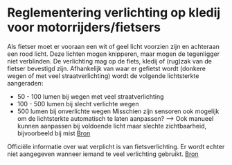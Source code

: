 # Reglementering verlichting op kledij voor motorrijders/fietsers

Als fietser moet er vooraan een wit of geel licht voorzien zijn en achteraan een rood licht. Deze lichten mogen knipperen, maar mogen de tegenligger niet verblinden.
De verlichting mag op de fiets, kledij of (rug)zak van de fietser bevestigd zijn.
Afhankelijk van waar er gefietst wordt (donkere wegen of met veel straatverlichting) wordt de volgende lichtsterkte aangeraden:
* 50 - 100 lumen bij wegen met veel straatverlichting
* 100 - 500 lumen bij slecht verlichte wegen
* 500 lumen bij onverlichte wegen
Misschien zijn sensoren ook mogelijk om de lichtsterkte automatisch te laten aanpassen?
--> Ook manueel kunnen aanpassen bij voldoende licht maar slechte zichtbaarheid, bijvoorbeeld bij mist
[Bron](https://economie.fgov.be/nl/themas/kwaliteit-veiligheid/veiligheid-van-goederen-en/specifieke-reglementeringen/beschermingsmiddelen/zichtbaar-het-verkeer/kies-goede-fietsverlichting#:~:text=Vooraan%20moet%20de%20fietser%20een,van%20de%20fietser%20worden%20vastgemaakt.)


Officiële informatie over wat verplicht is van fietsverlichting. Er wordt echter niet aangegeven wanneer iemand te veel verlichting gebruikt.
[Bron](https://www.fietsersbond.be/fietsverlichting)

<!--VERDER AANVULLEN-->